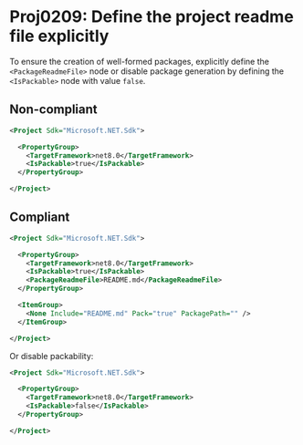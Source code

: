 # Proj0209: Define the project readme file explicitly
To ensure the creation of well-formed packages,
explicitly define the `<PackageReadmeFile>` node or
disable package generation by defining the
`<IsPackable>` node with value `false`.

## Non-compliant
``` XML
<Project Sdk="Microsoft.NET.Sdk">

  <PropertyGroup>
    <TargetFramework>net8.0</TargetFramework>
    <IsPackable>true</IsPackable>
  </PropertyGroup>

</Project>
```

## Compliant
``` XML
<Project Sdk="Microsoft.NET.Sdk">

  <PropertyGroup>
    <TargetFramework>net8.0</TargetFramework>
    <IsPackable>true</IsPackable>
    <PackageReadmeFile>README.md</PackageReadmeFile>
  </PropertyGroup>

  <ItemGroup>
    <None Include="README.md" Pack="true" PackagePath="" />
  </ItemGroup>

</Project>
```

Or disable packability:

``` XML
<Project Sdk="Microsoft.NET.Sdk">

  <PropertyGroup>
    <TargetFramework>net8.0</TargetFramework>
    <IsPackable>false</IsPackable>
  </PropertyGroup>

</Project>
```
